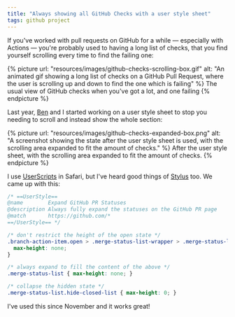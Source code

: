 ```yaml
---
title: "Always showing all GitHub Checks with a user style sheet"
tags: github project
---
```


If you've worked with pull requests on GitHub for a while &mdash; especially
with Actions &mdash; you're probably used to having a long list of checks,
that you find yourself scrolling every time to find the failing one:

{% picture url: "resources/images/github-checks-scrolling-box.gif"
           alt: "An animated gif showing a long list of checks on a GitHub Pull
           Request, where the user is scrolling up and down to find the one
           which is failing"
%}
  The usual view of GitHub checks when you've got a lot, and one failing
{% endpicture %}


Last year, [Ben][3] and I started working on a user style sheet to stop you
needing to scroll and instead show the whole section:

{% picture url: "resources/images/github-checks-expanded-box.png"
           alt: "A screenshot showing the state after the user style sheet is
           used, with the scrolling area expanded to fit the amount of checks."
%}
  After the user style sheet, with the scrolling area expanded to fit the
  amount of checks.
{% endpicture %}


I use [UserScripts][1] in Safari, but I've heard good things of [Stylus][2]
too. We came up with this:

```css
/* ==UserStyle==
@name        Expand GitHub PR Statuses
@description Always fully expand the statuses on the GitHub PR page
@match       https://github.com/*
==/UserStyle== */

/* don't restrict the height of the open state */
.branch-action-item.open > .merge-status-list-wrapper > .merge-status-list, .branch-action-item.open > .merge-status-list {
  max-height: none;
}

/* always expand to fill the content of the above */
.merge-status-list { max-height: none; }

/* collapse the hidden state */
.merge-status-list.hide-closed-list { max-height: 0; }
```

I've used this since November and it works great!

[1]: https://github.com/quoid/userscripts
[2]: https://add0n.com/stylus.html
[3]: https://eskola.uk
